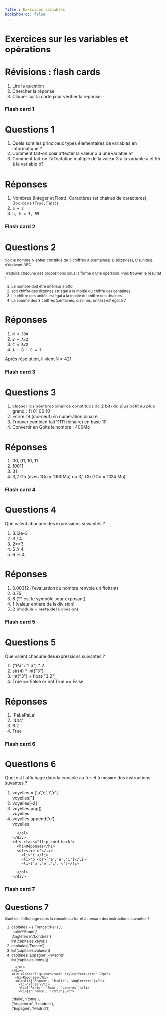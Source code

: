 ```yaml
---
Title : Exercices variables
bookShowToc: false
---
```


# Exercices sur les variables et opérations

# Révisions : flash cards
1. Lire la question
2. Chercher la réponse
3. Cliquer sur la carte pour vérifier la reponse.

### Flash card 1
<div class="flip-card">
  <div class="flip-card-inner">
    <div class="flip-card-front">
      <h1>Questions 1</h1>
      <ol><li>Quels sont les principaux types élementaires de variables en informatique ?</li>
        <li>Comment fait-on pour affecter la valeur 3 à une variable a? </li>
        <li>Comment fait-on l'affectation multiple de la valeur 3 à la variable
        a et 55 à la variable b?</li>
      </ol>
    </div>
    <div class="flip-card-back">
      <h1>Réponses</h1>
      <ol><li>Nombres (Integer et Float), Caractères (et chaines de caractères), Booléens (True, False)</li>
        <li><code style="color:black">a = 3</code></li>
        <li><code style="color:black">a, b = 3, 55</code></li>
      </ol>
    </div>
  </div>
</div>

### Flash card 2
<div class="flip-card">
  <div class="flip-card-inner">
    <div class="flip-card-front">
      <h1>Questions 2</h1>
      <p style="font-size: 12px">Soit le nombre N entier constitué de 3 chiffres A (centaines), B (dizaines), C (unités), s'écrivant ABC</p>
      <p style="font-size: 12px">Traduire chacune des propositions sous la forme d’une opération. Puis trouver le résultat :</p>
      <ol style="font-size: 12px"><li>Le nombre doit être inférieur à 500</li>
        <li>son chiffre des dizaines est égal à la moitié du chiffre des centaines</li>
        <li>Le chiffre des unités est égal à la moitié du chiffre des dizaines</li>
        <li>La somme des 3 chiffres (centaines, dizaines, unités) est égal à 7</li>
      </ol>
    </div>
    <div class="flip-card-back">
      <h1>Réponses</h1>
      <ol><li><code style="color:black">N < 500</code></li>
        <li><code style="color:black">B = A/2</code></li>
         <li><code style="color:black">C = B/2</code></li>
          <li><code style="color:black">A + B + C = 7</code></li>
      </ol>
      <p>Après résolution, il vient N = 421</p>
    </div>
  </div>
</div>

### Flash card 3


<div class="flip-card">
  <div class="flip-card-inner">
    <div class="flip-card-front">
      <h1>Questions 3</h1>
      <ol><li>classer les nombres binaires constitués de 2 bits du plus petit au plus grand : 11  01  00  10</li>
        <li>Ecrire 19 (dix-neuf) en numération binaire</li>
        <li>Trouver combien fait  11111 (binaire) en base 10</li>
        <li>Convertir en Gbits le nombre : 400Mo</li>
      </ol>
    </div>
    <div class="flip-card-back">
      <h1>Réponses</h1>
      <ol><li>00, 01, 10, 11</li>
        <li>10011</li>
        <li>31</li>
        <li>3,2 Gb (avec 1Go = 1000Mo) ou 3,1 Gb (1Go = 1024 Mo)</li>
      </ol>
    </div>
  </div>
</div>

### Flash card 4

<div class="flip-card">
  <div class="flip-card-inner">
    <div class="flip-card-front">
      <h1>Questions 4</h1>
      Que valent chacune des expressions suivantes ?
      <ol><li>3.12e-3</li>
        <li>3 / 4</li>
        <li>2**3</li>
        <li>5 // 4</li>
        <li>6 % 4</li>
      </ol>
    </div>
    <div class="flip-card-back">
      <h1>Réponses</h1>
      <ol><li>0.00312 (l'evaluation du nombre renvoie un flottant)</li>
        <li>0.75</li>
        <li>8 (** est le symbôle pour exposant)</li>
        <li>1 (valeur entiere de la division)</li>
        <li>2 (module = reste de la division)</li>
      </ol>
    </div>
  </div>
</div>

### Flash card 5

<div class="flip-card">
  <div class="flip-card-inner">
    <div class="flip-card-front">
      <h1>Questions 5</h1>
      Que valent chacune des expressions suivantes ?
      <ol><li>("Pa"+"La") * 2</li>
        <li>str(4) * int("3") </li>
        <li>int("3") + float("3.2")</li>
        <li>True == False or not True == False</li>
      </ol>
    </div>
    <div class="flip-card-back">
      <h1>Réponses</h1>
      <ol><li>'PaLaPaLa'</li>
        <li>'444'</li>
        <li>6.2</li>
        <li>True</li>
      </ol>
    </div>
  </div>
</div>


### Flash card 6

<div class="flip-card">
  <div class="flip-card-inner">
    <div class="flip-card-front" style="font-size: 14px">
      <h1>Questions 6</h1>
      Quel est l&lsquo;affichage dans la console au fur et à mesure des instructions suvantes ?
      <ol><li>voyelles = ['a','e','i','o']<br>
      voyelles[1]
      </li>
        <li>voyelles[-2]</li>
        <li>voyelles.pop()<br>voyelles</li>
        <li>voyelles.append('u')<br>voyelles</li>
        
      </ol>
    </div>
    <div class="flip-card-back">
      <h1>Réponses</h1>
      <ol><li>'e'</li>
        <li>'i'</li>
        <li>'o'<br>['a','e','i']</li>
        <li>['a','e','i','u']</li>
        
      </ol>
    </div>
  </div>
</div>

### Flash card 7

<div class="flip-card">
  <div class="flip-card-inner">
    <div class="flip-card-front" style="font-size: 12px">
      <h1>Questions 7</h1>
      Quel est l&lsquo;affichage dans la console au fur et à mesure des instructions suvantes ?
      <ol><li>capitales = {'France':'Paris',\<br>'Italie':'Rome',\<br>'Angleterre':'Londres'}
<br>list(capitales.keys())</li>
        <li>capitales['France']</li>
        <li>list(capitales.values())</li>
        <li>capitales['Espagne']='Madrid'<br>list(capitales.items())</li>

      </ol>
    </div>
    <div class="flip-card-back" style="font-size: 12px">
      <h1>Réponses</h1>
      <ol><li>['France', 'Italie', 'Angleterre']</li>
        <li>'Paris'</li>
        <li>['Paris', 'Rome', 'Londres']</li>
        <li>[('France', 'Paris'),<br>
 ('Italie', 'Rome'),<br>
 ('Angleterre', 'Londres'),<br>
 ('Espagne', 'Madrid')]</li>
      </ol>
    </div>
  </div>
</div>


<script>
let selector, cards, makeActive;
let elems = [];
var check = false;

selector = '.flip-card';

cards = document.querySelectorAll(selector);


makeActive = function () {
    /* attention petite erreur de script
    pour que ca fonctionne il faut un nombre impair de cartes
    */ 
    for (let i = 0; i < cards.length; i++){
      check=!check;
      //console.log(cards[i].childNodes[1].classList);
      elems[i] = cards[i].childNodes[1];
      elems[i].classList.remove('active');
      }
    if (check) {
    this.childNodes[1].classList.add('active');}
};

for (let i = 0; i < cards.length; i++)
    cards[i].addEventListener('mousedown', makeActive);
</script>